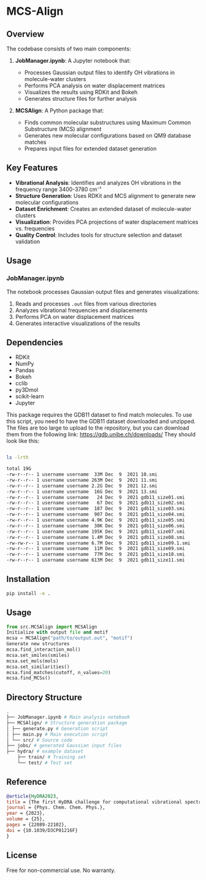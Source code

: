 # MCS-Align
## Overview

The codebase consists of two main components:

1. **JobManager.ipynb**: A Jupyter notebook that:
   - Processes Gaussian output files to identify OH vibrations in molecule-water clusters
   - Performs PCA analysis on water displacement matrices
   - Visualizes the results using RDKit and Bokeh
   - Generates structure files for further analysis

2. **MCSAlign**: A Python package that:
   - Finds common molecular substructures using Maximum Common Substructure (MCS) alignment
   - Generates new molecular configurations based on QM9 database matches
   - Prepares input files for extended dataset generation

## Key Features

- **Vibrational Analysis**: Identifies and analyzes OH vibrations in the frequency range 3400-3780 cm⁻¹
- **Structure Generation**: Uses RDKit and MCS alignment to generate new molecular configurations
- **Dataset Enrichment**: Creates an extended dataset of molecule-water clusters
- **Visualization**: Provides PCA projections of water displacement matrices vs. frequencies
- **Quality Control**: Includes tools for structure selection and dataset validation

## Usage

### JobManager.ipynb

The notebook processes Gaussian output files and generates visualizations:

1. Reads and processes `.out` files from various directories
2. Analyzes vibrational frequencies and displacements
3. Performs PCA on water displacement matrices
4. Generates interactive visualizations of the results


## Dependencies

- RDKit
- NumPy
- Pandas
- Bokeh
- cclib
- py3Dmol
- scikit-learn
- Jupyter

This package requires the GDB11 dataset to find match molecules.
To use this script, you need to have the GDB11 dataset downloaded and unzipped.
The files are too large to upload to the repository, but you can download them from the following link: https://gdb.unibe.ch/downloads/
They should look like this:

```bash

ls -lrth

total 19G
-rw-r--r-- 1 username username  33M Dec  9  2021 10.smi
-rw-r--r-- 1 username username 263M Dec  9  2021 11.smi
-rw-r--r-- 1 username username 2.2G Dec  9  2021 12.smi
-rw-r--r-- 1 username username  16G Dec  9  2021 13.smi
-rw-r--r-- 1 username username   24 Dec  9  2021 gdb11_size01.smi
-rw-r--r-- 1 username username   67 Dec  9  2021 gdb11_size02.smi
-rw-r--r-- 1 username username  187 Dec  9  2021 gdb11_size03.smi
-rw-r--r-- 1 username username  907 Dec  9  2021 gdb11_size04.smi
-rw-r--r-- 1 username username 4.9K Dec  9  2021 gdb11_size05.smi
-rw-r--r-- 1 username username  30K Dec  9  2021 gdb11_size06.smi
-rw-r--r-- 1 username username 195K Dec  9  2021 gdb11_size07.smi
-rw-r--r-- 1 username username 1.4M Dec  9  2021 gdb11_size08.smi
-rw-rw-r-- 1 username username 6.7M Dec  9  2021 gdb11_size09.1.smi
-rw-r--r-- 1 username username  11M Dec  9  2021 gdb11_size09.smi
-rw-r--r-- 1 username username  77M Dec  9  2021 gdb11_size10.smi
-rw-r--r-- 1 username username 613M Dec  9  2021 gdb11_size11.smi
```




## Installation
```bash
pip install -e .
```

## Usage

```python
from src.MCSAlign import MCSAlign
Initialize with output file and motif
mcsa = MCSAlign("path/to/output.out", "motif")
Generate new structures
mcsa.find_interaction_mol()
mcsa.set_smiles(smiles)
mcsa.set_mols(mols)
mcsa.set_similarities()
mcsa.find_matches(cutoff, n_values=20)
mcsa.find_MCSs()
```

## Directory Structure
```bash
.
├── JobManager.ipynb # Main analysis notebook
├── MCSAlign/ # Structure generation package
│ ├── generate.py # Generation script
│ ├── main.py # Main execution script
│ └── src/ # Source code
├── jobs/ # generated Gaussian input files
├── hydra/ # example dataset 
    ├── train/ # Training set
    └── test/ # Test set
```



## Reference

```bibtex
@article{HyDRA2023,
title = {The first HyDRA challenge for computational vibrational spectroscopy},
journal = {Phys. Chem. Chem. Phys.},
year = {2023},
volume = {25},
pages = {22089-22102},
doi = {10.1039/D3CP01216F}
}
```


## License

Free for non-commercial use. No warranty.